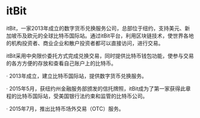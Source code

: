 # itBit

itBit，一家2013年成立的数字货币兑换服务公司，总部位于纽约，支持美元、新加坡币及欧元的全球比特币国际站。通过itBit平台，利用区块链技术，使世界各地的机构投资者、商业企业和散户投资者都可以直接访问，进行交易。

itBit采用中央限价委托方式完成兑换交易，同时提供比特币钱包功能，使参与交易的各方方便的存放和查看自己账户上的比特币。

· 2013年成立，建立比特币国际站，提供数字货币兑换服务。

· 2015年5月，获纽约州金融服务部颁发的信托牌照，itBit成为了第一家获得此章程的比特币国际站，受美国银行法约束和监管的比特币公司。

· 2015年7月，推出比特币场外交易（OTC）服务。
